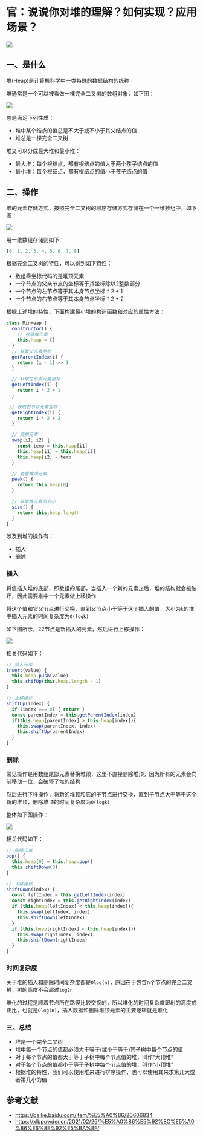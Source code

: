 # 官：说说你对堆的理解？如何实现？应用场景？


 ![](https://static.vue-js.com/dd12c700-1ed7-11ec-8e64-91fdec0f05a1.png)


## 一、是什么

堆(Heap)是计算机科学中一类特殊的数据结构的统称

堆通常是一个可以被看做一棵完全二叉树的数组对象，如下图：

 ![](https://static.vue-js.com/ea0fd1f0-1ed7-11ec-8e64-91fdec0f05a1.png)

总是满足下列性质：

- 堆中某个结点的值总是不大于或不小于其父结点的值
- 堆总是一棵完全二叉树

堆又可以分成最大堆和最小堆：

- 最大堆：每个根结点，都有根结点的值大于两个孩子结点的值
- 最小堆：每个根结点，都有根结点的值小于孩子结点的值



## 二、操作

堆的元素存储方式，按照完全二叉树的顺序存储方式存储在一个一维数组中，如下图：

![](https://static.vue-js.com/ea0fd1f0-1ed7-11ec-8e64-91fdec0f05a1.png)

用一维数组存储则如下：

```js
[0, 1, 2, 3, 4, 5, 6, 7, 8]
```

根据完全二叉树的特性，可以得到如下特性：

- 数组零坐标代码的是堆顶元素
- 一个节点的父亲节点的坐标等于其坐标除以2整数部分
- 一个节点的左节点等于其本身节点坐标 * 2 + 1
- 一个节点的右节点等于其本身节点坐标 * 2 + 2



根据上述堆的特性，下面构建最小堆的构造函数和对应的属性方法：

```js
class MinHeap {
  constructor() {
    // 存储堆元素
    this.heap = []
  }
  // 获取父元素坐标
  getParentIndex(i) {
    return (i - 1) >> 1
  }

  // 获取左节点元素坐标
  getLeftIndex(i) {
    return i * 2 + 1
  }

 // 获取右节点元素坐标
  getRightIndex(i) {
    return i * 2 + 2
  }

  // 交换元素
  swap(i1, i2) {
    const temp = this.heap[i1]
    this.heap[i1] = this.heap[i2]
    this.heap[i2] = temp
  }

  // 查看堆顶元素
  peek() {
    return this.heap[0]
  }

  // 获取堆元素的大小
  size() {
    return this.heap.length
  }
}
```





涉及到堆的操作有：

- 插入
- 删除



### 插入

将值插入堆的底部，即数组的尾部，当插入一个新的元素之后，堆的结构就会被破坏，因此需要堆中一个元素做上移操作

将这个值和它父节点进行交换，直到父节点小于等于这个插入的值，大小为`k`的堆中插入元素的时间复杂度为`O(logk)`

如下图所示，22节点是新插入的元素，然后进行上移操作：

 ![](https://static.vue-js.com/06893fb0-1ed8-11ec-8e64-91fdec0f05a1.png)

相关代码如下：

```js
// 插入元素
insert(value) {
  this.heap.push(value)
  this.shifUp(this.heap.length - 1)
}

// 上移操作
shiftUp(index) {
  if (index === 0) { return }
  const parentIndex = this.getParentIndex(index)
  if(this.heap[parentIndex] > this.heap[index]){
    this.swap(parentIndex, index)
    this.shiftUp(parentIndex)
  }
}
```


### 删除

常见操作是用数组尾部元素替换堆顶，这里不直接删除堆顶，因为所有的元素会向前移动一位，会破坏了堆的结构

然后进行下移操作，将新的堆顶和它的子节点进行交换，直到子节点大于等于这个新的堆顶，删除堆顶的时间复杂度为`O(logk)`

整体如下图操作：

 ![](https://static.vue-js.com/12a2a160-1ed8-11ec-a752-75723a64e8f5.png)

相关代码如下：

```js
// 删除元素
pop() {
  this.heap[0] = this.heap.pop()
  this.shiftDown(0)
}

// 下移操作
shiftDown(index) {
  const leftIndex = this.getLeftIndex(index)
  const rightIndex = this.getRightIndex(index)
  if (this.heap[leftIndex] < this.heap[index]){
    this.swap(leftIndex, index)
    this.shiftDown(leftIndex)
  }
  if (this.heap[rightIndex] < this.heap[index]){
    this.swap(rightIndex, index)
    this.shiftDown(rightIndex)
  }
}
```



### 时间复杂度

关于堆的插入和删除时间复杂度都是`Olog(n)`，原因在于包含n个节点的完全二叉树，树的高度不会超过`log2n`

堆化的过程是顺着节点所在路径比较交换的，所以堆化的时间复杂度跟树的高度成正比，也就是`Olog(n)`，插入数据和删除堆顶元素的主要逻辑就是堆化


### 三、总结

- 堆是一个完全二叉树
- 堆中每一个节点的值都必须大于等于(或小于等于)其子树中每个节点的值
- 对于每个节点的值都大于等于子树中每个节点值的堆，叫作“大顶堆”
- 对于每个节点的值都小于等于子树中每个节点值的堆，叫作“小顶堆”
- 根据堆的特性，我们可以使用堆来进行排序操作，也可以使用其来求第几大或者第几小的值


## 参考文献

- https://baike.baidu.com/item/%E5%A0%86/20606834
- https://xlbpowder.cn/2021/02/26/%E5%A0%86%E5%92%8C%E5%A0%86%E6%8E%92%E5%BA%8F/